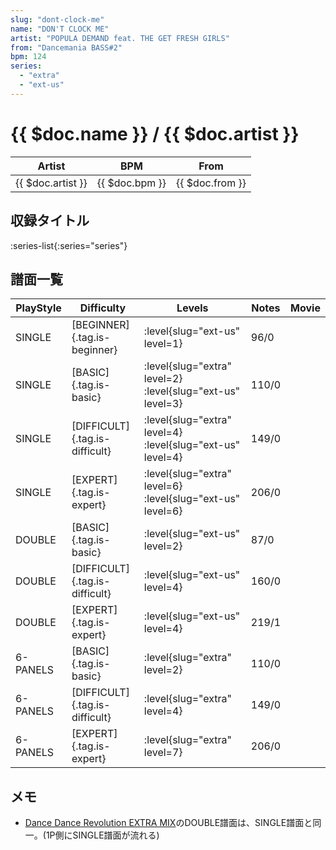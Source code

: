 ```yaml
---
slug: "dont-clock-me"
name: "DON'T CLOCK ME"
artist: "POPULA DEMAND feat. THE GET FRESH GIRLS"
from: "Dancemania BASS#2"
bpm: 124
series:
  - "extra"
  - "ext-us"
---
```


# {{ $doc.name }} / {{ $doc.artist }}

|Artist|BPM|From|
|------|---|----|
|{{ $doc.artist }}|{{ $doc.bpm }}|{{ $doc.from }}|

## 収録タイトル

:series-list{:series="series"}

## 譜面一覧

|PlayStyle|Difficulty|Levels|Notes|Movie|
|---------|----------|------|-----|-----|
|SINGLE|[BEGINNER]{.tag.is-beginner}|<div class="field is-grouped is-grouped-multiline">:level{slug="ext-us" level=1}</div>|96/0||
|SINGLE|[BASIC]{.tag.is-basic}|<div class="field is-grouped is-grouped-multiline">:level{slug="extra" level=2} :level{slug="ext-us" level=3}</div>|110/0||
|SINGLE|[DIFFICULT]{.tag.is-difficult}|<div class="field is-grouped is-grouped-multiline">:level{slug="extra" level=4} :level{slug="ext-us" level=4}</div>|149/0||
|SINGLE|[EXPERT]{.tag.is-expert}|<div class="field is-grouped is-grouped-multiline">:level{slug="extra" level=6} :level{slug="ext-us" level=6}</div>|206/0||
|DOUBLE|[BASIC]{.tag.is-basic}|<div class="field is-grouped is-grouped-multiline">:level{slug="ext-us" level=2}</div>|87/0||
|DOUBLE|[DIFFICULT]{.tag.is-difficult}|<div class="field is-grouped is-grouped-multiline">:level{slug="ext-us" level=4}</div>|160/0||
|DOUBLE|[EXPERT]{.tag.is-expert}|<div class="field is-grouped is-grouped-multiline">:level{slug="ext-us" level=4}</div>|219/1||
|6-PANELS|[BASIC]{.tag.is-basic}|<div class="field is-grouped is-grouped-multiline">:level{slug="extra" level=2}</div>|110/0||
|6-PANELS|[DIFFICULT]{.tag.is-difficult}|<div class="field is-grouped is-grouped-multiline">:level{slug="extra" level=4}</div>|149/0||
|6-PANELS|[EXPERT]{.tag.is-expert}|<div class="field is-grouped is-grouped-multiline">:level{slug="extra" level=7}</div>|206/0||

## メモ

- [Dance Dance Revolution EXTRA MIX](/series/extra)のDOUBLE譜面は、SINGLE譜面と同一。(1P側にSINGLE譜面が流れる)
